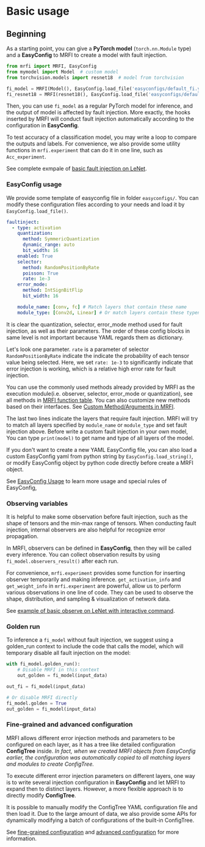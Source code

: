# Basic usage

## Beginning

As a starting point, you can give a **PyTorch model** (`torch.nn.Module` type) and a **EasyConfig** to MRFI to create a model with fault injection.

```python
from mrfi import MRFI, EasyConfig
from mymodel import Model  # custom model
from torchvision.models import resnet18  # model from torchvision

fi_model = MRFI(Model(), EasyConfig.load_file('easyconfigs/default_fi.yaml'))
fi_resnet18 = MRFI(resnet18(), EasyConfig.load_file('easyconfigs/default_fi.yaml'))
```

Then, you can use `fi_model` as a regular PyTorch model for inference, and the output of model is affected by fault injection. 
More exactly, the hooks inserted by MRFI will conduct fault injection automatically according to the configuration in **EasyConfig**.

To test accuracy of a classification model, you may write a loop to compare the outputs and labels. 
For convenience, we also provide some utility functions in `mrfi.experiment` that can do it in one line, such as `Acc_experiment`.

See complete exmpale of [basic fault injection on LeNet](basic_faultinjection.md).

### EasyConfig usage

We provide some template of easyconfig file in folder `easyconfigs/`. 
You can modify these configuration files according to your needs and load it by  `EasyConfig.load_file()`.

```yaml title="easyconfigs/default_fi.yaml"
faultinject:
  - type: activation
    quantization:
      method: SymmericQuantization
      dynamic_range: auto
      bit_width: 16
    enabled: True
    selector:
      method: RandomPositionByRate
      poisson: True
      rate: 1e-3
    error_mode:
      method: IntSignBitFlip
      bit_width: 16

    module_name: [conv, fc] # Match layers that contain these name
    module_type: [Conv2d, Linear] # Or match layers contain these typename
```
It is clear the quantization, selector, error_mode method used for fault injection, as well as their parameters. 
The order of these config blocks in same level is not important because YAML regards them as dictionary.

Let's look one parameter. `rate` is a parameter of selector `RandomPositionByRate` indicate the indicate the probability of each tensor value being selected.
Here, we set  `rate: 1e-3` to significantly indicate that error injection is working, which is a relative high error rate for fault injection.

You can use the commonly used methods already provided by MRFI as the execution module(i.e. observer, selector, error_mode or quantization), 
see all methods in [MRFI function table](function_table.md). 
You can also customize new methods based on their interfaces. See [Custom Method/Arguments in MRFI](usage_custom.md).

The last two lines indicate the layers that require fault injection. 
MRFI will try to match all layers specified by `module_name` or `module_type` and set fault injection above.
Before write a custom fault injection in your own model, 
You can type `print(model)` to get name and type of all layers of the model.

If you don't want to create a new YAML EasyConfig file,
you can also load a custom EasyConfig yaml from python string by `EasyConfig.load_string()`,
or modify EasyConfig object by python code directly before create a MRFI object.

See [EasyConfig Usage](usage_easyconfig.md) to learn more usage and special rules of EasyConfig,

### Observing variables

It is helpful to make some observation before fault injection, such as the shape of tensors and the min-max range of tensors.
When conducting fault injection, internal observers are also helpful for recognize error propagation.

In MRFI, observers can be defined in **EasyConfig**, then they will be called every inference. 
You can collect observation results by using `fi_model.observers_result()` after each run.

For convenience, `mrfi.experiment` provides some function for inserting observer temporarily and making inference.
`get_activation_info` and `get_weight_info` in `mrfi.experiment` are powerful, allow us to perform various observations in one line of code.
They can be used to observe the shape, distribution, and sampling & visualization of network data.

See [example of basic observe on LeNet with interactive command](basic_observe.md).

### Golden run

To inference a `fi_model` without fault injection, we suggest using a golden_run context to include the code that calls the model,
which will temporary disable all fault injection on the model:

```python
with fi_model.golden_run():
    # Disable MRFI in this context
    out_golden = fi_model(input_data)

out_fi = fi_model(input_data)

# Or disable MRFI directly
fi_model.golden = True
out_golden = fi_model(input_data)
```

### Fine-grained and advanced configuration

MRFI allows different error injection methods and parameters to be configured on each layer, as it has a tree like detailed configuration **ConfigTree** inside. 
*In fact, when we created MRFI objects from EasyConfig earlier, the configuration was automatically copied to all matching layers and modules to create ConfigTree.*

To execute different error injection parameters on different layers, one way is to write several injection configuration in **EasyConfig** and let MRFI to expand then to distinct layers.
However, a more flexible approach is to directly modify **ConfigTree**. 

It is possible to manually modify the ConfigTree YAML configuration file and then load it. 
Due to the large amount of data, we also provide some APIs for dynamically modifying a batch of configurations of the built-in ConfigTree.

See [fine-grained configuration](usage_finegrained.md) and [advanced configuration](usage_advanced.md) for more information.
